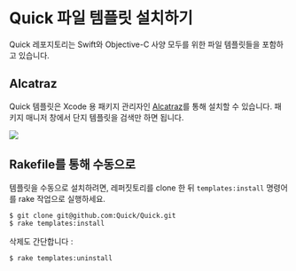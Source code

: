 # Quick 파일 템플릿 설치하기

Quick 레포지토리는 Swift와 Objective-C 사양 모두를 위한 파일 템플릿들을 포함하고 있습니다.

## Alcatraz

Quick 템플릿은 Xcode 용 패키지 관리자인 [Alcatraz](https://github.com/supermarin/Alcatraz)를 통해 설치할 수 있습니다. 패키지 매니저 창에서 단지 템플릿을 검색만 하면 됩니다.


![](http://f.cl.ly/items/3T3q0G1j0b2t1V0M0T04/Screen%20Shot%202014-06-27%20at%202.01.10%20PM.png)

## Rakefile를 통해 수동으로

템플릿을 수동으로 설치하려면, 레퍼짓토리를 clone 한 뒤 `templates:install` 명령어를 rake 작업으로 실행하세요.

```sh
$ git clone git@github.com:Quick/Quick.git
$ rake templates:install
```

삭제도 간단합니다 :

```sh
$ rake templates:uninstall
```
